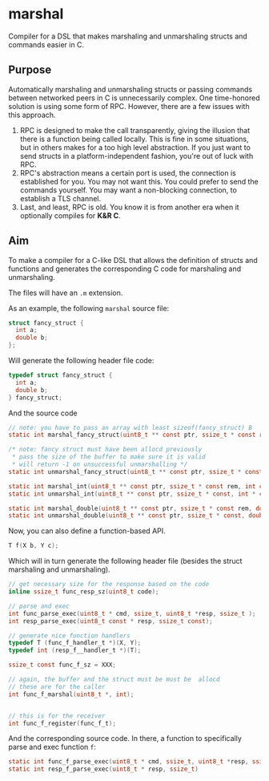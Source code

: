# marshal
Compiler for a DSL that makes marshaling and unmarshaling structs and commands easier in C.

## Purpose
Automatically marshaling and unmarshaling structs or passing commands between networked peers in C is unnecessarily complex.
One time-honored solution is using some form of RPC. However, there are a few issues with this approach.

  1. RPC is designed to make the call transparently, giving the illusion that there is a function being called locally. This is fine in some situations, but in others makes for a too high level abstraction. If you just want to send structs in a platform-independent fashion, you're out of luck with RPC.
  2. RPC's abstraction means a certain port is used, the connection is established for you. You may not want this. You could prefer to send the commands yourself. You may want a non-blocking connection, to establish a TLS channel.
  3. Last, and least, RPC is old. You know it is from another era when it optionally compiles for **K&R C**.

## Aim
To make a compiler for a C-like DSL that allows the definition of structs and functions and generates the corresponding C code for marshaling and unmarshaling.

The files will have an `.m` extension.

As an example, the following `marshal` source file:

```C
struct fancy_struct {
  int a;
  double b;
};
```

Will generate the following header file code:

```C
typedef struct fancy_struct {
  int a;
  double b;
} fancy_struct;
```

And the source code
```C
// note: you have to pass an array with least sizeof(fancy_struct) B
static int marshal_fancy_struct(uint8_t ** const ptr, ssize_t * const rem, fancy_struct const * const);

/* note: fancy struct must have been allocd previously
 * pass the size of the buffer to make sure it is valid
 * will return -1 on unsuccessful unmarshalling */
static int unmarshal_fancy_struct(uint8_t ** const ptr, ssize_t * const, fancy_struct * const);

static int marshal_int(uint8_t ** const ptr, ssize_t * const rem, int const);
static int unmarshal_int(uint8_t ** const ptr, ssize_t * const, int * const);

static int marshal_double(uint8_t ** const ptr, ssize_t * const rem, double const);
static int unmarshal_double(uint8_t ** const ptr, ssize_t * const, double * const);
```


Now, you can also define a function-based API.

```C
T f(X b, Y c);
```

Which will in turn generate the following header file (besides the struct marshaling and unmarshaling).

```C
// get necessary size for the response based on the code
inline ssize_t func_resp_sz(uint8_t code);

// parse and exec
int func_parse_exec(uint8_t * cmd, ssize_t, uint8_t *resp, ssize_t );
int resp_parse_exec(uint8_t const * resp, ssize_t const);

// generate nice function handlers
typedef T (func_f_handler_t *)(X, Y);
typedef int (resp_f__handler_t *)(T);

ssize_t const func_f_sz = XXX;

// again, the buffer and the struct must be must be  allocd
// these are for the caller
int func_f_marshal(uint8_t *, int);


// this is for the receiver
int func_f_register(func_f_t);
```

And the corresponding source code. In there, a function to specifically parse and exec function `f`:
```C
static int func_f_parse_exec(uint8_t * cmd, ssize_t, uint8_t *resp, ssize_t)
static int resp_f_parse_exec(uint8_t * resp, ssize_t)
```
